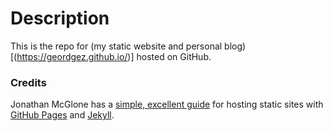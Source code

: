 # Description

This is the repo for
(my static website and personal blog)[(https://geordgez.github.io/)]
hosted on GitHub.

### Credits

Jonathan McGlone has a [simple, excellent guide](http://jmcglone.com/guides/github-pages/) for hosting static sites with [GitHub Pages](https://pages.github.com/) and [Jekyll](https://jekyllrb.com/).
